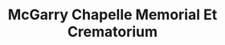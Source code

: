 ---
title: "McGarry Chapelle Memorial Et Crematorium"
url: /la-peche/mcgarry-chapelle-memorial-et-crematorium/
shop: funeral directors
---